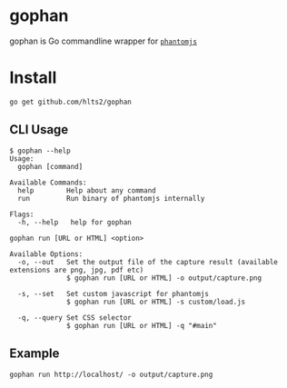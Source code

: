 # gophan

gophan is Go commandline wrapper for [`phantomjs`][phantomjs]

[phantomjs]: http://phantomjs.org/

# Install

```
go get github.com/hlts2/gophan
```

## CLI Usage

```
$ gophan --help
Usage:
  gophan [command]

Available Commands:
  help        Help about any command
  run         Run binary of phantomjs internally

Flags:
  -h, --help   help for gophan

```

```
gophan run [URL or HTML] <option>

Available Options:
  -o, --out   Set the output file of the capture result (available extensions are png, jpg, pdf etc)
              $ gophan run [URL or HTML] -o output/capture.png

  -s, --set   Set custom javascript for phantomjs
              $ gophan run [URL or HTML] -s custom/load.js

  -q, --query Set CSS selector
              $ gophan run [URL or HTML] -q "#main"
```

## Example

```
gophan run http://localhost/ -o output/capture.png
```
